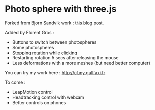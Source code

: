 Photo sphere with three.js
===========================

Forked from Bjorn Sandvik work : <a href="http://blog.thematicmapping.org/2014/01/photo-spheres-with-threejs.html">this blog post</a>.


Added by Florent Gros :
* Buttons to switch between photospheres
* Some photospheres
* Stopping rotation while clicking
* Restarting rotation 5 secs after releasing the mouse
* Less deformations with a more meshes (but need better computer)


You can try my work here : http://cluny.gullfaxi.fr


To come :
* LeapMotion control
* Headtracking control with webcam
* Better controls on phones